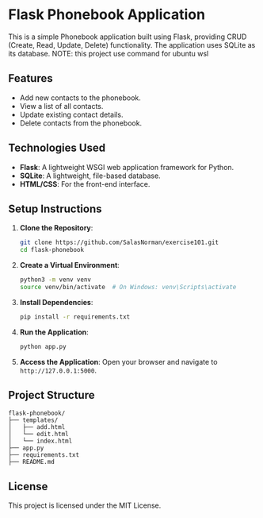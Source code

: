 # Flask Phonebook Application

This is a simple Phonebook application built using Flask, providing CRUD (Create, Read, Update, Delete) functionality. The application uses SQLite as its database.
NOTE: this project use command for ubuntu wsl

## Features

- Add new contacts to the phonebook.
- View a list of all contacts.
- Update existing contact details.
- Delete contacts from the phonebook.

## Technologies Used

- **Flask**: A lightweight WSGI web application framework for Python.
- **SQLite**: A lightweight, file-based database.
- **HTML/CSS**: For the front-end interface.

## Setup Instructions

1. **Clone the Repository**:
   ```bash
   git clone https://github.com/SalasNorman/exercise101.git
   cd flask-phonebook
   ```

2. **Create a Virtual Environment**:
   ```bash
   python3 -m venv venv
   source venv/bin/activate  # On Windows: venv\Scripts\activate
   ```

4. **Install Dependencies**:
   ```bash
   pip install -r requirements.txt
   ```

6. **Run the Application**:
   ```bash
   python app.py
   ```

7. **Access the Application**:
   Open your browser and navigate to `http://127.0.0.1:5000`.

## Project Structure

```
flask-phonebook/
├── templates/
│   ├── add.html
│   └── edit.html
│   └── index.html
├── app.py  
├── requirements.txt
├── README.md
```

## License

This project is licensed under the MIT License.
